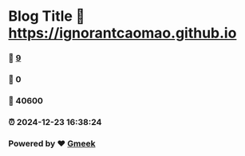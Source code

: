 # Blog Title :link: https://ignorantcaomao.github.io 
### :page_facing_up: [9](https://ignorantcaomao.github.io/tag.html) 
### :speech_balloon: 0 
### :hibiscus: 40600 
### :alarm_clock: 2024-12-23 16:38:24 
### Powered by :heart: [Gmeek](https://github.com/Meekdai/Gmeek)

